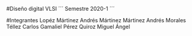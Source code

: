 #Diseño digital VLSI
´´´
Semestre 2020-1
´´´

#Integrantes
Lopéz Mártinez Andrés
Mártinez Mártinez Andrés
Morales Téllez Carlos Gamaliel
Pérez Quiroz Miguel Ángel
